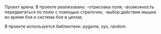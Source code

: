 Проект арена.
В проекте реализовано:
-отрисовка поля;
-возможность передвигаться по полю с помощью стрелочек;
-выбор действия мышки во время боя и система боя в целом;

В проекте используется библиотеки: pygame, sys, random

